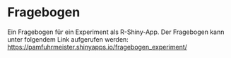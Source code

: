 # Fragebogen

Ein Fragebogen für ein Experiment als R-Shiny-App. Der Fragebogen kann unter folgendem Link aufgerufen werden: https://pamfuhrmeister.shinyapps.io/fragebogen_experiment/ 
